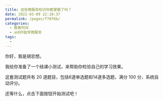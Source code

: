 ```yaml
---
title: 这些微服务知识你都掌握了吗？
date: 2022-03-09 22:18:37
permalink: /pages/f78f6b/
categories:
  - 极客时间
  - 从0开始学微服务
tags:
  - 
---
```

<p>你好，我是胡忠想。</p><p>我给你准备了一个结课小测试，来帮助你检验自己的学习效果。</p><p>这套测试题共有 20 道题目，包括6道单选题和14道多选题，满分 100 分，系统自动评分。</p><p>还等什么，点击下面按钮开始测试吧！</p><p><a href="http://time.geekbang.org/quiz/intro?act_id=99&exam_id=210"><img src="https://static001.geekbang.org/resource/image/28/a4/28d1be62669b4f3cc01c36466bf811a4.png?wh=1142*201" alt=""></a></p><!-- [[[read_end]]] -->